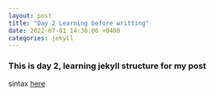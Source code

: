 ```yaml
---
layout: post
title: "Day 2 Learning before writting"
date: 2022-07-01 14:30:00 +0400
categories: jekyll
---
```


### This is day 2, learning jekyll structure for my post

sintax [here]( https://www.markdownguide.org/cheat-sheet/)
